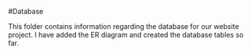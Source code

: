 #Database

This folder contains information regarding the database for our website project. I have added the ER diagram and created the database tables so far.

